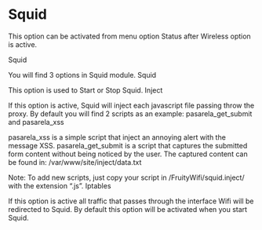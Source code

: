 # Squid

This option can be activated from menu option Status after Wireless option is active.

Squid

You will find 3 options in Squid module.
Squid

This option is used to Start or Stop Squid.
Inject

If this option is active, Squid will inject each javascript file passing throw the proxy.
By default you will find 2 scripts as an example: pasarela_get_submit and pasarela_xss

pasarela_xss is a simple script that inject an annoying alert with the message XSS.
pasarela_get_submit is a script that captures the submitted form content without being noticed by the user.
The captured content can be found in: /var/www/site/inject/data.txt

Note: To add new scripts, just copy your script in /FruityWifi/squid.inject/ with the extension “.js”.
Iptables

If this option is active all traffic that passes through the interface Wifi will be redirected to Squid. By default this option will be activated when you start Squid.
